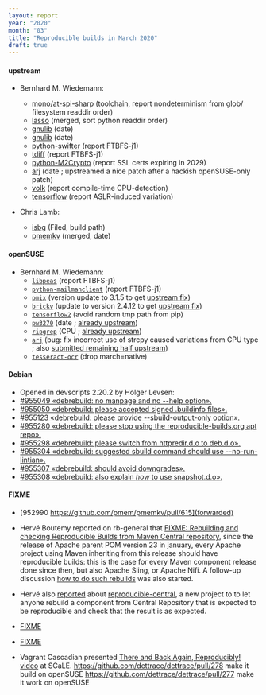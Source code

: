```yaml
---
layout: report
year: "2020"
month: "03"
title: "Reproducible builds in March 2020"
draft: true
---
```


#### upstream

* Bernhard M. Wiedemann:
    * [mono/at-spi-sharp](https://github.com/mono/mono/issues/19257) (toolchain, report nondeterminism from glob/ filesystem readdir order)
    * [lasso](https://dev.entrouvert.org/issues/40454) (merged, sort python readdir order)
    * [gnulib](https://lists.gnu.org/archive/html/bug-gnulib/2020-03/msg00024.html) (date)
    * [gnulib](https://lists.gnu.org/archive/html/bug-gnulib/2020-03/msg00061.html) (date)
    * [python-swifter](https://github.com/jmcarpenter2/swifter/issues/102) (report FTBFS-j1)
    * [tdiff](https://github.com/F-i-f/tdiff/issues/2) (report FTBFS-j1)
    * [python-M2Crypto](https://gitlab.com/m2crypto/m2crypto/-/issues/275) (report SSL certs expiring in 2029)
    * [arj](https://sourceforge.net/p/arj/git/merge-requests/2/) (date ; upstreamed a nice patch after a hackish openSUSE-only patch)
    * [volk](https://github.com/gnuradio/volk/issues/369) (report compile-time CPU-detection)
    * [tensorflow](https://github.com/tensorflow/tensorflow/issues/37997) (report ASLR-induced variation)


* Chris Lamb:
    * [isbg](https://gitlab.com/isbg/isbg/-/issues/151) (Filed, build path)
    * [pmemkv](https://github.com/pmem/pmemkv/pull/615) (merged, date)

#### openSUSE

* Bernhard M. Wiedemann:
    * [`libpeas`](https://bugzilla.opensuse.org/show_bug.cgi?id=1165442) (report FTBFS-j1)
    * [`python-mailmanclient`](https://bugzilla.opensuse.org/show_bug.cgi?id=1165453) (report FTBFS-j1)
    * [`pmix`](https://build.opensuse.org/request/show/788084) (version update to 3.1.5 to get [upstream fix](https://github.com/openpmix/openpmix/pull/1560))
    * [`brickv`](https://build.opensuse.org/request/show/788096) (update to version 2.4.12 to get [upstream fix](https://github.com/Tinkerforge/brickv/pull/23))
    * [`tensorflow2`](https://build.opensuse.org/request/show/787621) (avoid random tmp path from pip)
    * [`pw3270`](https://build.opensuse.org/request/show/788088) (date ; [already upstream](https://github.com/PerryWerneck/pw3270/pull/2))
    * [`ripgrep`](https://build.opensuse.org/request/show/788111) (CPU ; [already upstream](https://github.com/BurntSushi/ripgrep/commit/12e41809850a4ac14ed200101ef8b033d2a20c38))
    * [`arj`](https://build.opensuse.org/request/show/788351) (bug: fix incorrect use of strcpy caused variations from CPU type ; also [submitted remaining half upstream](https://sourceforge.net/p/arj/git/merge-requests/1/))
    * [`tesseract-ocr`](https://build.opensuse.org/request/show/788680) (drop march=native)

#### Debian

* Opened in devscripts 2.20.2 by Holger Levsen:
* [#955049 «debrebuild: no manpage and no --help option».](https://bugs.debian.org/955049)
* [#955050 «debrebuild: please accepted signed .buildinfo files».](https://bugs.debian.org/955050)
* [#955123 «debrebuild: please provide --sbuild-output-only option».](https://bugs.debian.org/955123)
* [#955280 «debrebuild: please stop using the reproducible-builds.org apt repo».](https://bugs.debian.org/955280)
* [#955298 «debrebuild: please switch from httpredir.d.o to deb.d.o».](https://bugs.debian.org/955298)
* [#955304 «debrebuild: suggested sbuild command should use --no-run-lintian».](https://bugs.debian.org/955304)
* [#955307 «debrebuild: should avoid downgrades».](https://bugs.debian.org/955307)
* [#955308 «debrebuild: also explain *how* to use snapshot.d.o».](https://bugs.debian.org/955308)


#### FIXME

* [952990 https://github.com/pmem/pmemkv/pull/615](forwarded)

* Hervé Boutemy reported on rb-general that [FIXME: Rebuilding and checking Reproducible Builds from Maven Central repository](https://lists.reproducible-builds.org/pipermail/rb-general/2020-March/001862.html), since the release of Apache parent POM version 23 in january, every Apache project using Maven inheriting from this release should have reproducible builds: this is the case for every Maven component release done since then, but also Apache Sling, or Apache Nifi. A follow-up discussion [how to do such rebuilds](https://lists.apache.org/thread.html/ra05a971a2de961d27691bd4624850a06a862b4223116c0c904be8397%40%3Cdev.maven.apache.org%3E) was also started.

* Hervé also [reported](https://lists.reproducible-builds.org/pipermail/rb-general/2020-March/001869.html) about [reproducible-central](https://github.com/jvm-repo-rebuild/reproducible-central), a new project to to let anyone rebuild a component from Central Repository that is expected to be reproducible and check that the result is as expected.


* [FIXME](https://youtu.be/YkmS-vf12nE)

* [FIXME](https://salsa.debian.org/installer-team/debian-installer/-/merge_requests/13#note_149617)

* Vagrant Cascadian presented [There and Back Again, Reproducibly!](https://www.socallinuxexpo.org/scale/18x/presentations/there-and-back-again-reproducibly) [video](https://youtu.be/wRmOOKugpTc?t=19053) at SCaLE.
    https://github.com/dettrace/dettrace/pull/278 make it build on openSUSE
    https://github.com/dettrace/dettrace/pull/277 make it work on openSUSE
